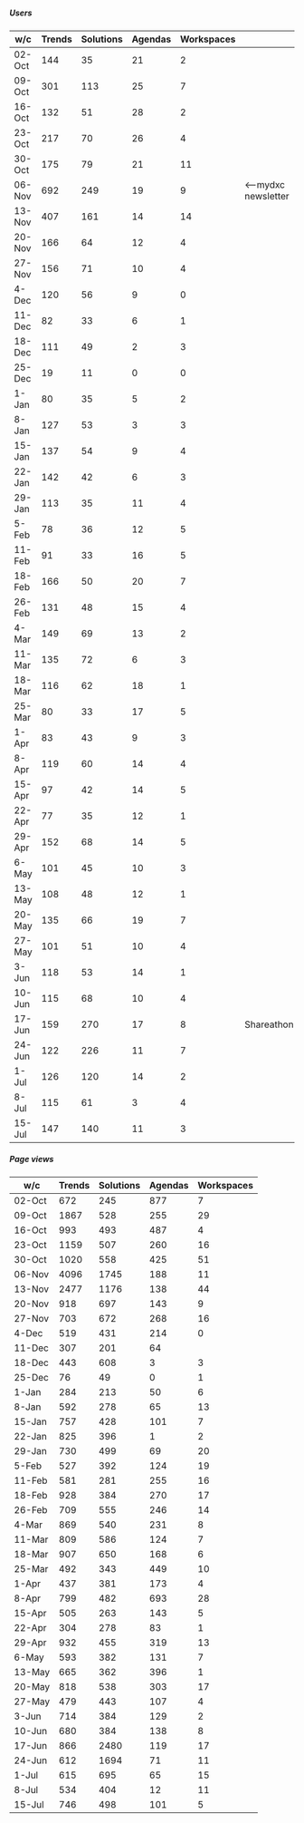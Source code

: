##### Users
|w/c|Trends|Solutions|Agendas|Workspaces| |
|---|----|---|---|---|---|
02-Oct|	144|35	|21|	2|
09-Oct|	301|	113|	25|	7|
16-Oct|	132|	51	|28|	2|
23-Oct|	217|	70	|26|	4|
30-Oct|	175|	79|	21|	11|
06-Nov|	692|	249|	19|	9|  <--mydxc newsletter|
13-Nov|	407|	161|	14|	14|
20-Nov|166|	64|	12|4
27-Nov|	156|	71|10|4	
4-Dec |120|56|9|0
11-Dec |82|33|6|1
18-Dec |111|49|2|3
25-Dec|19|11|0|0
1-Jan|80|35|5|2
8-Jan|127|53|3|3
15-Jan|137|54|9|4
22-Jan|142|42|6|3
29-Jan|113|35|11|4
5-Feb|78|36|12|5
11-Feb|91|33|16|5
18-Feb|166|50|20|7
26-Feb|131|48|15|4
4-Mar|149|69|13|2
11-Mar|135|72|6|3
18-Mar|116|62|18|1
25-Mar|80|33|17|5
1-Apr|83|43|9|3
8-Apr|119|60|14|4
15-Apr|97|42|14|5
22-Apr|77|35|12|1
29-Apr|152|68|14|5
6-May|101|45|10|3
13-May|108|48|12|1
20-May|135|66|19|7
27-May|101|51|10|4
3-Jun|118|53|14|1
10-Jun|115|68|10|4
17-Jun|159|270|17|8|Shareathon
24-Jun|122|226|11|7
1-Jul|126|120|14|2
8-Jul|115|61|3|4
15-Jul|147|140|11|3


##### Page views
|w/c|Trends|Solutions|Agendas|Workspaces|
|---|----|---|---|---|
|02-Oct|672|245|877|7
|09-Oct|1867|528|255|29
|16-Oct|993|493|487|4
|23-Oct|1159|507|260|16
|30-Oct|1020|558|425|51
|06-Nov|4096|1745|188|11
|13-Nov|2477|1176|138|44
|20-Nov|918|697|143|9
|27-Nov|703|672|268|16
|4-Dec |519|431|214|0
|11-Dec |307|201|64
|18-Dec |443|608|3|3
25-Dec|76|49|0|1|0
1-Jan|284|213|50|6
8-Jan|592|278|65|13
15-Jan|757|428|101|7
22-Jan|825|396|1|2
29-Jan|730|499|69|20
5-Feb|527|392|124|19
11-Feb|581|281|255|16
18-Feb|928|384|270|17
26-Feb|709|555|246|14
4-Mar|869|540|231|8
11-Mar|809|586|124|7
18-Mar|907|650|168|6
25-Mar|492|343|449|10
1-Apr|437|381|173|4
8-Apr|799|482|693|28
15-Apr|505|263|143|5
22-Apr|304|278|83|1
29-Apr|932|455|319|13
6-May|593|382|131|7
13-May|665|362|396|1
20-May|818|538|303|17
27-May|479|443|107|4
3-Jun|714|384|129|2
10-Jun|680|384|138|8
17-Jun|866|2480|119|17
24-Jun|612|1694|71|11
1-Jul|615|695|65|15
8-Jul|534|404|12|11
15-Jul|746|498|101|5